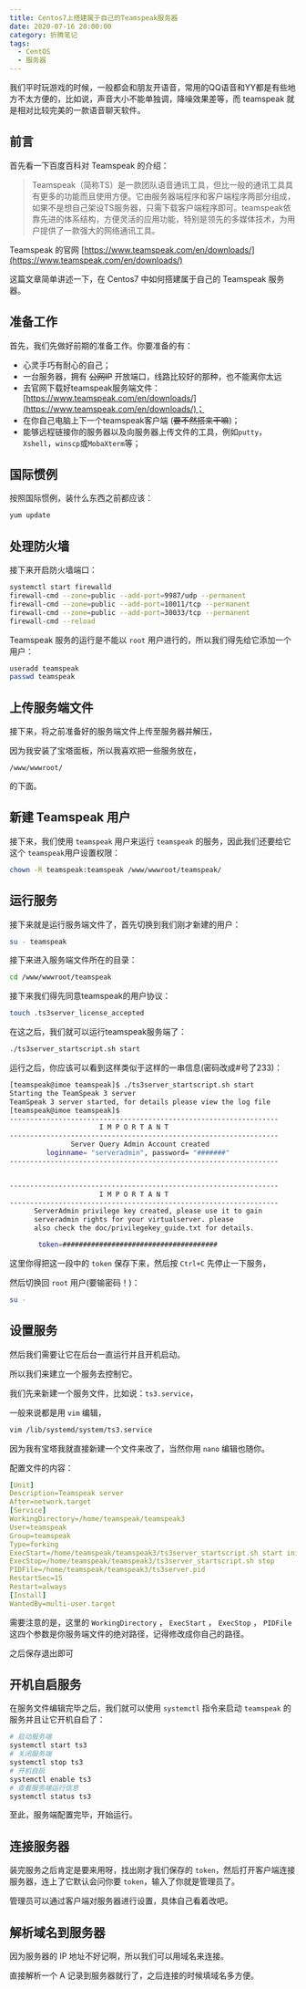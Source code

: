```yaml
---
title: Centos7上搭建属于自己的Teamspeak服务器
date: 2020-07-16 20:00:00
category: 折腾笔记
tags:
  - CentOS
  - 服务器
---
```


我们平时玩游戏的时候，一般都会和朋友开语音，常用的QQ语音和YY都是有些地方不太方便的，比如说，声音大小不能单独调，降噪效果差等，而 teamspeak 就是相对比较完美的一款语音聊天软件。

## 前言

首先看一下百度百科对 Teamspeak 的介绍：

>Teamspeak（简称TS）是一款团队语音通讯工具，但比一般的通讯工具具有更多的功能而且使用方便。它由服务器端程序和客户端程序两部分组成，如果不是想自己架设TS服务器，只需下载客户端程序即可。teamspeak依靠先进的体系结构，方便灵活的应用功能，特别是领先的多媒体技术，为用户提供了一款强大的网络通讯工具。

Teamspeak 的官网 [https://www.teamspeak.com/en/downloads/](https://www.teamspeak.com/en/downloads/)

这篇文章简单讲述一下，在 Centos7 中如何搭建属于自己的 Teamspeak 服务器。

## 准备工作

首先，我们先做好前期的准备工作。你要准备的有：

- 心灵手巧有耐心的自己；
- 一台服务器，拥有 ~~公网IP~~ 开放端口，线路比较好的那种，也不能离你太远
- 去官网下载好teamspeak服务端文件：[https://www.teamspeak.com/en/downloads/](https://www.teamspeak.com/en/downloads/)；
- 在你自己电脑上下一个teamspeak客户端 (~~要不然搭来干嘛~~)；
- 能够远程链接你的服务器以及向服务器上传文件的工具，例如`putty`，`Xshell`，`winscp`或`MobaXterm`等；

## 国际惯例

按照国际惯例，装什么东西之前都应该：

```bash
yum update
```

## 处理防火墙

接下来开启防火墙端口：

```bash
systemctl start firewalld
firewall-cmd --zone=public --add-port=9987/udp --permanent
firewall-cmd --zone=public --add-port=10011/tcp --permanent
firewall-cmd --zone=public --add-port=30033/tcp --permanent
firewall-cmd --reload
```

Teamspeak 服务的运行是不能以 `root` 用户进行的，所以我们得先给它添加一个用户：

```bash
useradd teamspeak
passwd teamspeak
```

## 上传服务端文件

接下来，将之前准备好的服务端文件上传至服务器并解压，

因为我安装了宝塔面板，所以我喜欢把一些服务放在，

`/www/wwwroot/`

的下面。

## 新建 Teamspeak 用户

接下来，我们使用 `teamspeak` 用户来运行 `teamspeak` 的服务，因此我们还要给它这个 `teamspeak`用户设置权限：

```bash
chown -R teamspeak:teamspeak /www/wwwroot/teamspeak/
```

## 运行服务

接下来就是运行服务端文件了，首先切换到我们刚才新建的用户：

```bash
su - teamspeak
```

接下来进入服务端文件所在的目录：

```bash
cd /www/wwwroot/teamspeak
```

接下来我们得先同意teamspeak的用户协议：

```bash
touch .ts3server_license_accepted
```

在这之后，我们就可以运行teamspeak服务端了：

```bash
./ts3server_startscript.sh start
```

运行之后，你应该可以看到这样类似于这样的一串信息(密码改成#号了233)：

```bash
[teamspeak@imoe teamspeak]$ ./ts3server_startscript.sh start
Starting the TeamSpeak 3 server
TeamSpeak 3 server started, for details please view the log file
[teamspeak@imoe teamspeak]$ 
------------------------------------------------------------------
                      I M P O R T A N T                           
------------------------------------------------------------------
               Server Query Admin Account created                 
         loginname= "serveradmin", password= "#######"
------------------------------------------------------------------


------------------------------------------------------------------
                      I M P O R T A N T                           
------------------------------------------------------------------
      ServerAdmin privilege key created, please use it to gain 
      serveradmin rights for your virtualserver. please
      also check the doc/privilegekey_guide.txt for details.

       token=######################################
```

这里你得把这一段中的 `token` 保存下来，然后按 `Ctrl+C` 先停止一下服务，

然后切换回 `root` 用户(要输密码！)：

```bash
su -
```

## 设置服务

然后我们需要让它在后台一直运行并且开机启动。

所以我们来建立一个服务去控制它。

我们先来新建一个服务文件，比如说：`ts3.service`，

一般来说都是用 `vim` 编辑，

```bash
vim /lib/systemd/system/ts3.service
```

因为我有宝塔我就直接新建一个文件来改了，当然你用 `nano` 编辑也随你。

配置文件的内容：

```yaml
[Unit]
Description=Teamspeak server
After=network.target
[Service]
WorkingDirectory=/home/teamspeak/teamspeak3
User=teamspeak
Group=teamspeak
Type=forking
ExecStart=/home/teamspeak/teamspeak3/ts3server_startscript.sh start inifile=ts3server.ini
ExecStop=/home/teamspeak/teamspeak3/ts3server_startscript.sh stop
PIDFile=/home/teamspeak/teamspeak3/ts3server.pid
RestartSec=15
Restart=always
[Install]
WantedBy=multi-user.target
```

需要注意的是，这里的 `WorkingDirectory` ， `ExecStart` ， `ExecStop` ，  `PIDFile` 这四个参数是你服务端文件的绝对路径，记得修改成你自己的路径。

之后保存退出即可

## 开机自启服务

在服务文件编辑完毕之后，我们就可以使用 `systemctl` 指令来启动 `teamspeak` 的服务并且让它开机自启了：

```bash
# 启动服务端
systemctl start ts3
# 关闭服务端
systemctl stop ts3
# 开机自启
systemctl enable ts3
# 查看服务端运行信息
systemctl status ts3
```

至此，服务端配置完毕，开始运行。

## 连接服务器

装完服务之后肯定是要来用呀，找出刚才我们保存的 `token`，然后打开客户端连接服务器，连上了它默认会问你要 `token`，输入了你就是管理员了。

管理员可以通过客户端对服务器进行设置，具体自己看着改吧。

## 解析域名到服务器

因为服务器的 IP 地址不好记啊，所以我们可以用域名来连接。

直接解析一个 A 记录到服务器就行了，之后连接的时候填域名多方便。